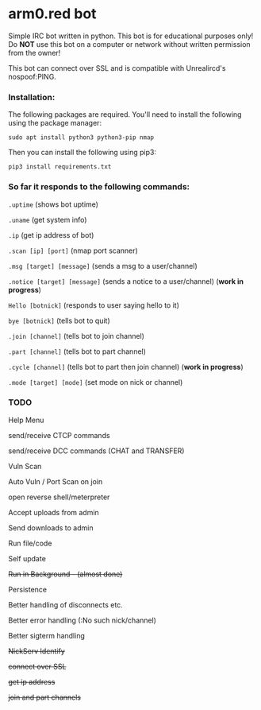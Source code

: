 # arm0.red bot
Simple IRC bot written in python. This bot is for educational purposes only!
Do **NOT** use this bot on a computer or network without written permission from the owner!


This bot can connect over SSL and is compatible with Unrealircd's nospoof:PING.

### Installation:

The following packages are required. You'll need to install the following using the
package manager:

```sudo apt install python3 python3-pip nmap```

Then you can install the following using pip3:

```pip3 install requirements.txt```


### So far it responds to the following commands:

```.uptime``` (shows bot uptime)

```.uname``` (get system info)

```.ip``` (get ip address of bot)

```.scan [ip] [port]``` (nmap port scanner)

```.msg [target] [message]``` (sends a msg to a user/channel)

```.notice [target] [message]``` (sends a notice to a user/channel) (**work in progress**)

```Hello [botnick]``` (responds to user saying hello to it)

```bye [botnick]``` (tells bot to quit)

```.join [channel]``` (tells bot to join channel)

```.part [channel]``` (tells bot to part channel)

```.cycle [channel]``` (tells bot to part then join channel) (**work in progress**)

```.mode [target] [mode]``` (set mode on nick or channel)

### TODO

Help Menu

send/receive CTCP commands

send/receive DCC commands (CHAT and TRANSFER)

Vuln Scan

Auto Vuln / Port Scan on join

open reverse shell/meterpreter

Accept uploads from admin

Send downloads to admin 

Run file/code

Self update

~~Run in Background - (almost done)~~

Persistence

Better handling of disconnects etc.

Better error handling (:No such nick/channel)

Better sigterm handling

~~NickServ Identify~~

~~connect over SSL~~ 

~~get ip address~~ 

~~join and part channels~~

